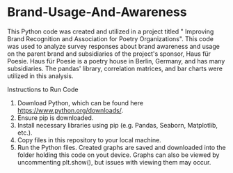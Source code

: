 # Brand-Usage-And-Awareness
This Python code was created and utilized in a project titled " Improving Brand Recognition and Association for Poetry Organizations". This code was used to analyze survey responses about brand awareness and usage on the parent brand and subsidiaries of the project's sponsor, Haus für Poesie. Haus für Poesie is a poetry house in Berlin, Germany, and has many subsidiaries. The pandas' library, correlation matrices, and bar charts were utilized in this analysis.

Instructions to Run Code

1. Download Python, which can be found here https://www.python.org/downloads/.
2. Ensure pip is downloaded.
3. Install necessary libraries using pip (e.g. Pandas, Seaborn, Matplotlib, etc.).
4. Copy files in this repository to your local machine.
5. Run the Python files. Created graphs are saved and downloaded into the folder holding this code on yout device. Graphs can also be viewed by uncommenting plt.show(), but issues with viewing them may occur.
